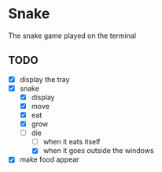 # Snake

The snake game played on the terminal

## TODO

- [x] display the tray
- [x] snake
	- [x] display
	- [x] move
	- [x] eat
	- [x] grow
	- [ ] die
		- [ ] when it eats itself
		- [x] when it goes outside the windows
- [x] make food appear